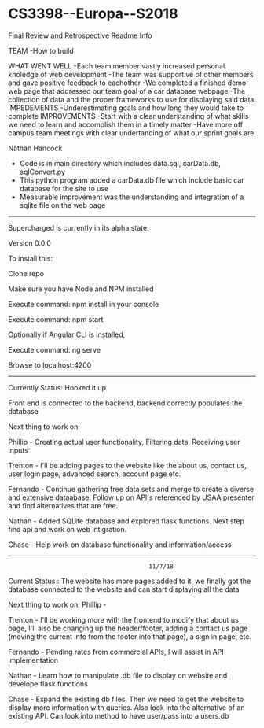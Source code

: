 # CS3398--Europa--S2018

Final Review and Retrospective Readme Info

TEAM
-How to build
	
WHAT WENT WELL
-Each team member vastly increased personal knoledge of web development 
-The team was supportive of other members and gave positive feedback to eachother
-We completed a finished demo web page that addressed our team goal of a car database webpage
-The collection of data and the proper frameworks to use for displaying said data
IMPEDEMENTS
-Underestimating goals and how long they would take to complete
IMPROVEMENTS
-Start with a clear understanding of what skills we need to learn and accomplish them in a timely matter
-Have more off campus team meetings with clear undertanding of what our sprint goals are



Nathan Hancock
- Code is in main directory which includes data.sql, carData.db, sqlConvert.py
- This python program added a carData.db file which include basic car database for the site to use
- Measurable improvement was the understanding and integration of a sqlite file on the web page








___________________________________________________________________________________________________
Supercharged is currently in its alpha state:

Version 0.0.0

To install this:

Clone repo

Make sure you have Node and NPM installed

Execute command: npm install in your console

Execute command: npm start

Optionally if Angular CLI is installed,

Execute command: ng serve

Browse to localhost:4200


--------------------------------------------------------------------------------------------------
Currently Status: Hooked it up

Front end is connected to the backend, backend correctly populates the database

Next thing to work on:

Phillip - Creating actual user functionality, Filtering data, Receiving user inputs

Trenton - I'll be adding pages to the website like the about us, contact us, user login page, advanced search, account page etc.

Fernando - Continue gathering free data sets and merge to create a diverse and extensive dataabase.
		   Follow up on API's referenced by USAA presenter and find alternatives that are free.

Nathan - Added SQLite database and explored flask functions. Next step find api and work on web intigration.

Chase - Help work on database functionality and information/access

--------------------------------------------------------------------------------------------------
											11/7/18
Current Status : The website has more pages added to it, we finally got the database connected to the 
		 website and can start displaying all the data
		 
Next thing to work on:
Phillip - 

Trenton - I'll be working more with the frontend to modify that about us page, I'll also be changing up the header/footer,
	  adding a contact us page (moving the current info from the footer into that page), a sign in page, etc.

Fernando - Pending rates from commercial APIs, I will assist in API implementation

Nathan - Learn how to manipulate .db file to display on website and develope flask functions 

Chase - Expand the existing db files. Then we need to get the website to display more information with queries. Also look into the alternative of an existing API. Can look into method to have user/pass into a users.db
